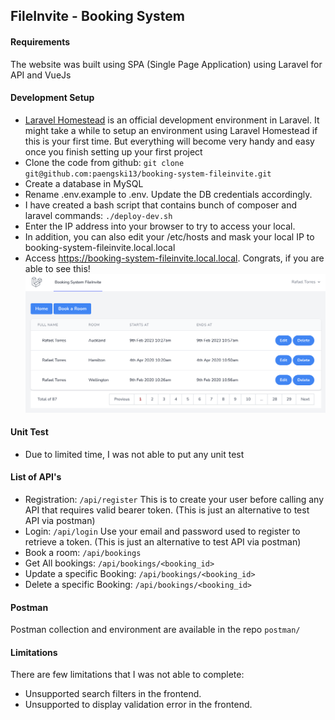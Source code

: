 ## FileInvite - Booking System

#### Requirements
The website was built using SPA (Single Page Application) using Laravel for API and VueJs

#### Development Setup
- [Laravel Homestead](https://laravel.com/docs/8.x/homestead#introduction) is an official development environment in Laravel.
It might take a while to setup an environment using Laravel Homestead if this is your first time. 
But everything will become very handy and easy once you finish setting up your first project 
- Clone the code from github: `git clone git@github.com:paengski13/booking-system-fileinvite.git`
- Create a database in MySQL
- Rename .env.example to .env. Update the DB credentials accordingly.
- I have created a bash script that contains bunch of composer and laravel commands: `./deploy-dev.sh`
- Enter the IP address into your browser to try to access your local.
- In addition, you can also edit your /etc/hosts and mask your local IP to booking-system-fileinvite.local.local
- Access https://booking-system-fileinvite.local.local. Congrats, if you are able to see this!
![Alt text](FileInvite_Booking_System.png?raw=true)


#### Unit Test
- Due to limited time, I was not able to put any unit test

#### List of API's
 - Registration: `/api/register` This is to create your user before calling any API that requires valid bearer token. (This is just an alternative to test API via postman)
 - Login: `/api/login` Use your email and password used to register to retrieve a token. (This is just an alternative to test API via postman)
 - Book a room: `/api/bookings`
 - Get All bookings: `/api/bookings/<booking_id>`
 - Update a specific Booking: `/api/bookings/<booking_id>`
 - Delete a specific Booking: `/api/bookings/<booking_id>`

#### Postman
Postman collection and environment are available in the repo `postman/`

#### Limitations
There are few limitations that I was not able to complete:
 - Unsupported search filters in the frontend.
 - Unsupported to display validation error in the frontend.
